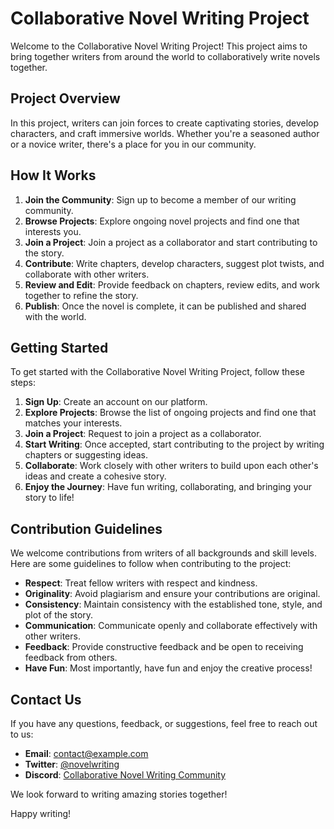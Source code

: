 # Collaborative Novel Writing Project

Welcome to the Collaborative Novel Writing Project! This project aims to bring together writers from around the world to collaboratively write novels together.

## Project Overview

In this project, writers can join forces to create captivating stories, develop characters, and craft immersive worlds. Whether you're a seasoned author or a novice writer, there's a place for you in our community.

## How It Works

1. **Join the Community**: Sign up to become a member of our writing community.
2. **Browse Projects**: Explore ongoing novel projects and find one that interests you.
3. **Join a Project**: Join a project as a collaborator and start contributing to the story.
4. **Contribute**: Write chapters, develop characters, suggest plot twists, and collaborate with other writers.
5. **Review and Edit**: Provide feedback on chapters, review edits, and work together to refine the story.
6. **Publish**: Once the novel is complete, it can be published and shared with the world.

## Getting Started

To get started with the Collaborative Novel Writing Project, follow these steps:

1. **Sign Up**: Create an account on our platform.
2. **Explore Projects**: Browse the list of ongoing projects and find one that matches your interests.
3. **Join a Project**: Request to join a project as a collaborator.
4. **Start Writing**: Once accepted, start contributing to the project by writing chapters or suggesting ideas.
5. **Collaborate**: Work closely with other writers to build upon each other's ideas and create a cohesive story.
6. **Enjoy the Journey**: Have fun writing, collaborating, and bringing your story to life!

## Contribution Guidelines

We welcome contributions from writers of all backgrounds and skill levels. Here are some guidelines to follow when contributing to the project:

- **Respect**: Treat fellow writers with respect and kindness.
- **Originality**: Avoid plagiarism and ensure your contributions are original.
- **Consistency**: Maintain consistency with the established tone, style, and plot of the story.
- **Communication**: Communicate openly and collaborate effectively with other writers.
- **Feedback**: Provide constructive feedback and be open to receiving feedback from others.
- **Have Fun**: Most importantly, have fun and enjoy the creative process!

## Contact Us

If you have any questions, feedback, or suggestions, feel free to reach out to us:

- **Email**: [contact@example.com](mailto:contact@example.com)
- **Twitter**: [@novelwriting](https://twitter.com/novelwriting)
- **Discord**: [Collaborative Novel Writing Community](https://discord.gg/novelwriters)

We look forward to writing amazing stories together!

Happy writing!
